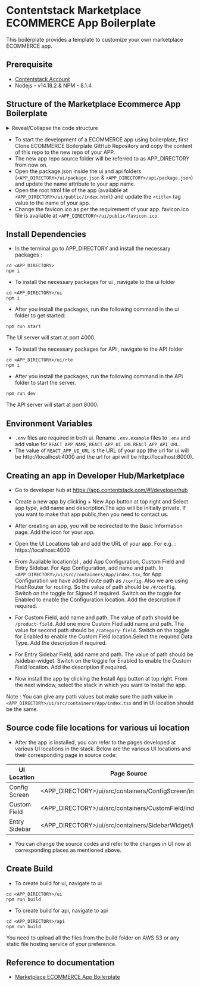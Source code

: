 # Contentstack Marketplace ECOMMERCE App Boilerplate

This boilerplate provides a template to customize your own marketplace ECOMMERCE app.

##  Prerequisite

* [Contentstack Account](https://app.contentstack.com/#!/login)
* Nodejs - v14.18.2 & NPM - 8.1.4

## Structure of the Marketplace Ecommerce App Boilerplate
<details>
  <summary>
    Reveal/Collapse the code structure
  </summary>
  
```bash
marketplace-ecomm-boilerplate-app
|-- api
    |-- constants
        |-- index.js
    |-- example
    |   |-- sapcc
    |   |   |-- root_config
    |   |   |   |-- index.js
    |   |-- sfcc
    |       |-- root_config
    |       |   |-- index.js
    |-- handler
        |-- index.js
    |-- root_config
    |   |-- index.js
    |-- .eslintrc.js
    |-- index.js
    |-- package-lock.json
    |-- package.json
|-- ui
    |-- example
    |   |-- sapcc
    |   |   |-- root_config
    |   |   |   |-- index.tsx
    |   |-- sfcc
    |       |-- root_config
    |       |   |-- index.tsx
    |-- public
    |   |-- favicon.ico
    |   |-- index.html
    |-- src
        |-- assets
            |-- Logo.svg
    |-- common
        |-- constants
            |-- index.ts
        |-- locale
            |-- index.ts
        |-- types
            |-- index.ts
        |-- utils
            |-- index.tsx
    |-- components
        |-- ErrorBoundary
            |-- index.tsx
        |-- WarningMessage
            |-- index.tsx
            |-- styles.scss
    |-- containers
        |-- App
            |-- index.tsx
            |-- styles.scss
        |-- CategoryField
            |-- index.tsx
        |-- ConfigScreen
            |-- index.spec.tsx
            |-- index.tsx
            |-- styles.scss
        |-- CustomField
            |-- Category.tsx
            |-- DeleteModal.tsx
            |-- DraggableGrid.tsx
            |-- DraggableListItem.tsx
            |-- index.spec.tsx
            |-- index.tsx
            |-- ListItem.tsx
            |-- Product.tsx
            |-- RenderList.tsx
            |-- styles.scss
        |-- ProductsField
            |-- index.tsx
        |-- SelectorPage
            |-- index.tsx
            |-- styles.scss
        |-- SidebarWidget
            |-- index.tsx
            |-- ProductDescription.tsx
            |-- styles.scss
    |-- root_config
        |-- index.ts
    |-- services
        |-- index.ts
    |-- types
        |-- index.d.ts
    |-- index.css
    |-- index.tsx
    |-- react-app-env.d.ts
    |-- reportWebVitals.ts
```

</details>

* To start the development of a ECOMMERCE app using boilerplate, first Clone ECOMMERCE Boilerplate GitHub Repository and copy the content of this repo to the new repo of your APP. 
* The new app repo source folder will be referred to as APP_DIRECTORY from now on.
* Open the package.json inside the ui and api folders (`<APP_DIRECTORY>/ui/package.json` & `<APP_DIRECTORY>/api/package.json`) and update the name attribute to your app name. 
* Open the root html file of the app (available at `<APP_DIRECTORY>/ui/public/index.html`) and update the `<title>` tag value to the name of your app.
* Change the favicon.ico as per the requirement of your app. favicon.ico file is available at `<APP_DIRECTORY>/ui/public/favicon.ico`.

## Install Dependencies

* In the terminal go to APP_DIRECTORY and install the necessary packages :
```
cd <APP_DIRECTORY> 
npm i
```
* To install the necessary packages for ui , navigate to the ui folder
```
cd <APP_DIRECTORY>/ui 
npm i
``` 
* After you install the packages, run the following command in the ui folder to get started:
```
npm run start
```
The UI server will start at port 4000.
* To install the necessary packages for API , navigate to the API folder
```
cd <APP_DIRECTORY>/ui/rte
npm i
```
* After you install the packages, run the following command in the API folder to start the server.
```
npm run dev
```
The API server will start at port 8000.

## Environment Variables

* `.env` files are required in both ui. Rename `.env.example` files to `.env` and add value for `REACT_APP_NAME`,  `REACT_APP_UI_URL` `REACT_APP_API_URL`. 
* The value of `REACT_APP_UI_URL` is the URL of your app (the url for ui will be http://localhost:4000 and the url for api will be http://localhost:8000).

## Creating an app in Developer Hub/Marketplace

* Go to developer hub at https://app.contentstack.com/#!/developerhub
* Create a new app by clicking + New App button at top right and Select app type, add name and description.The app will be initially private. If you want to make that app public,then you need to contact us. 
* After creating an app, you will be redirected to the Basic Information page. Add the icon for your app. 
* Open the UI Locations tab and add the URL of your app. 
For e.g. : https://localhost:4000
* From Available location(s) , add App Configuration, Custom Field and Entry Sidebar. For App Configuration, add name and path. In `<APP_DIRECTORY>/ui/src/containers/App/index.tsx`, for App Configuration we have added route path as `/config`. Also we are using HashRouter for routing. So the value of path should be `/#/config`. Switch on the toggle for Signed if required. Switch on the toggle for Enabled to enable the Configuration location. Add the description if required.
* For Custom Field, add name and path. The value of path should be `/product-field`. Add one more Custom Fied add name and path. The value for second path should be `/category-field`. Switch on the toggle for Enabled to enable the Custom Field location.Select the required Data Type. Add the description if required.
* For Entry Sidebar Field, add name and path. The value of path should be /sidebar-widget. Switch on the toggle for Enabled to enable the Custom Field location. Add the description if required. 

* Now install the app by clicking the Install App button at top right. From the next window, select the stack in which you want to install the app.

Note : You can give any path values but make sure the path value in `<APP_DIRECTORY>/ui/src/containers/App/index.tsx` and in UI location should be the same.

## Source code file locations for various ui location

* After the app is installed, you can refer to the pages developed at various UI locations in the stack. Below are the various UI locations and their corresponding page in source code:

|UI Location      | Page Source                                                 |
|------------     |-------------                                                |
|Config Screen    |<APP_DIRECTORY>/ui/src/containers/ConfigScreen/index.tsx     |
|Custom Field     |<APP_DIRECTORY>/ui/src/containers/CustomField/index.tsx      |
|Entry Sidebar    |<APP_DIRECTORY>/ui/src/containers/SidebarWidget/index.tsx    |

* You can change the source codes and refer to the changes in UI now at corresponding places as mentioned above.

## Create Build

* To create build for ui, navigate to ui
```
cd <APP_DIRECTORY>/ui 
npm run build
```
* To create build for api, navigate to api
```
cd <APP_DIRECTORY>/api
npm run build
```
You need to upload all the files from the build folder on AWS S3 or any static file hosting service of your preference. 

## Reference to documentation

* [Marketplace ECOMMERCE App Boilerplate](https://docs.google.com/document/d/1Ad1qj_PUAfuxZtHVOR2xtOl76dgaDzAQ3PJXuK3hvnM/edit#heading=h.9xnzqz46c5ew)
